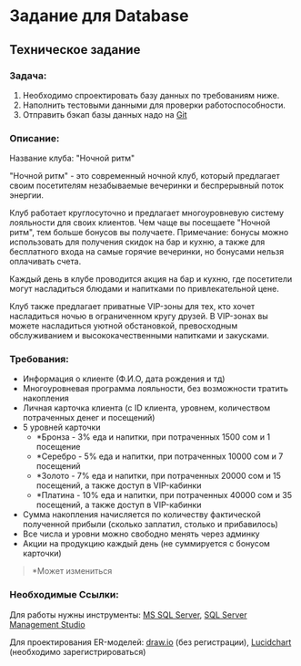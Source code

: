 
# Задание для Database

## Техническое задание

### Задача:

1. Необходимо спроектировать базу данных по требованиям ниже.
2. Наполнить тестовыми данными для проверки работоспособности.
3. Отправить бэкап базы данных надо на [Git](https://github.com/)

### Описание:

Название клуба: "Ночной ритм"

"Ночной ритм" - это современный ночной клуб, который предлагает своим посетителям незабываемые вечеринки и беспрерывный поток энергии.

Клуб работает круглосуточно и предлагает многоуровневую систему лояльности для своих клиентов. Чем чаще вы посещаете "Ночной ритм", тем больше бонусов вы получаете. Примечание: бонусы можно использовать для получения скидок на бар и кухню, а также для бесплатного входа на самые горячие вечеринки, но бонусами нельзя оплачивать счета.

Каждый день в клубе проводится акция на бар и кухню, где посетители могут насладиться блюдами и напитками по привлекательной цене.

Клуб также предлагает приватные VIP-зоны для тех, кто хочет насладиться ночью в ограниченном кругу друзей. В VIP-зонах вы можете насладиться уютной обстановкой, превосходным обслуживанием и высококачественными напитками и закусками.

### Требования:
- Информация о клиенте (Ф.И.О, дата рождения и тд) 
- Многоуровневая программа лояльности, без возможности тратить накопления
- Личная карточка клиента (с ID клиента, уровнем, количеством потраченных денег и посещений) 
- 5 уровней карточки 
    - *Бронза - 3% еда и напитки, при потраченных 1500 сом и 1 посещение 
    - *Серебро - 5% еда и напитки, при потраченных 10000 сом и 7 посещений 
    - *Золото - 7% еда и напитки, при потраченных 20000 сом и 15 посещений, а также доступ в VIP-кабинки
    - *Платина - 10% еда и напитки, при потраченных 40000 сом и 35 посещений, а также доступ в VIP-кабинки
- Сумма накопления начисляется по количеству фактической полученной прибыли (сколько заплатил, столько и прибавилось) 
- Все числа и уровни можно свободно менять через админку 
- Акции на продукцию каждый день (не суммируется с бонусом карточки) 
> \*Может измениться 
### Необходимые Ссылки:
Для работы нужны инструменты: [MS SQL Server](https://www.microsoft.com/en-us/sql-server/sql-server-downloads), [SQL Server Management Studio](https://learn.microsoft.com/en-us/sql/ssms/download-sql-server-management-studio-ssms?view=sql-server-ver16)

Для проектирования ER-моделей: [draw.io](https://app.diagrams.net/) (без регистрации), [Lucidchart](https://www.lucidchart.com/pages/landing?utm_source=google&utm_medium=cpc&utm_campaign=branded_sitelink_en_lucidchart&km_CPC_CampaignId=1484560207&km_CPC_AdGroupID=60168114191&km_CPC_Keyword=lucidchart&km_CPC_MatchType=e&km_CPC_ExtensionID=21193716975&km_CPC_Network=g&km_CPC_AdPosition=&km_CPC_Creative=442433234360&km_CPC_TargetID=kwd-33511936169&km_CPC_Country=1009827&km_CPC_Device=c&km_CPC_placement=&km_CPC_target=&gclid=Cj0KCQjwu-KiBhCsARIsAPztUF3XFlMR-oREYfEkPP9gyRJuF5ceEnxes9BymJvIe_v34cWQjuuYSAQaAvweEALw_wcB) (необходимо зарегистрироваться)
